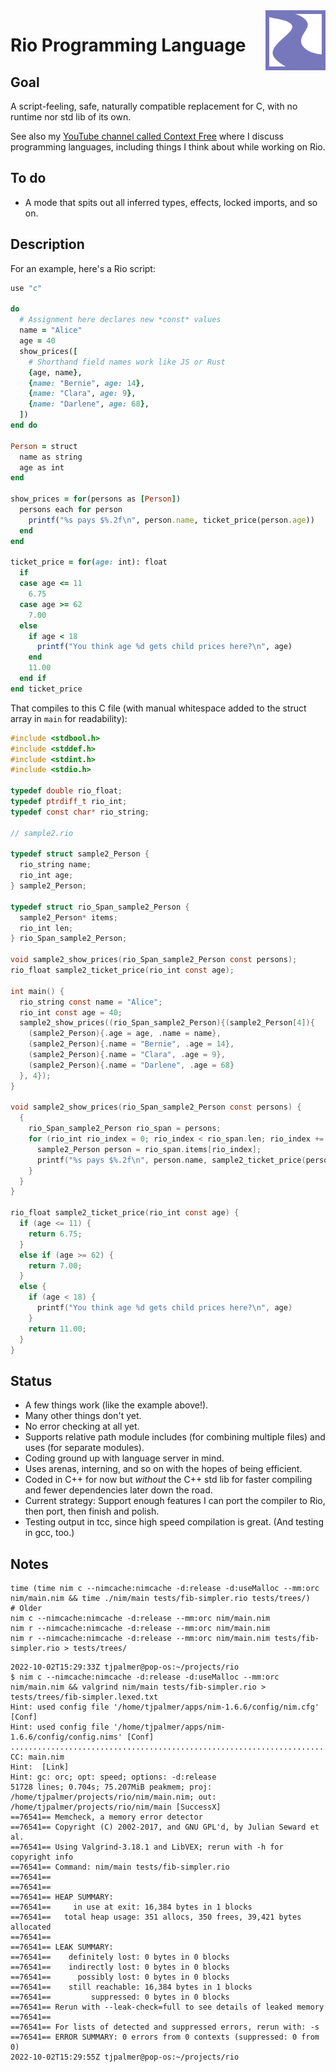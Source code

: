 <img style="float: right; height: 96px" align="right" height="96" src="rio-logo.svg">

# Rio Programming Language


## Goal

A script-feeling, safe, naturally compatible replacement for C, with no runtime nor std lib of its own.

See also my [YouTube channel called Context Free](https://www.youtube.com/channel/UCS4FAVeYW_IaZqAbqhlvxlA) where I discuss programming languages, including things I think about while working on Rio.


## To do

- A mode that spits out all inferred types, effects, locked imports, and so on.


## Description

For an example, here's a Rio script:

```ruby
use "c"

do
  # Assignment here declares new *const* values
  name = "Alice"
  age = 40
  show_prices([
    # Shorthand field names work like JS or Rust
    {age, name},
    {name: "Bernie", age: 14},
    {name: "Clara", age: 9},
    {name: "Darlene", age: 68},
  ])
end do

Person = struct
  name as string
  age as int
end

show_prices = for(persons as [Person])
  persons each for person
    printf("%s pays $%.2f\n", person.name, ticket_price(person.age))
  end
end

ticket_price = for(age: int): float
  if
  case age <= 11
    6.75
  case age >= 62
    7.00
  else
    if age < 18
      printf("You think age %d gets child prices here?\n", age)
    end
    11.00
  end if
end ticket_price
```

That compiles to this C file (with manual whitespace added to the struct array in `main` for readability):

```c
#include <stdbool.h>
#include <stddef.h>
#include <stdint.h>
#include <stdio.h>

typedef double rio_float;
typedef ptrdiff_t rio_int;
typedef const char* rio_string;

// sample2.rio

typedef struct sample2_Person {
  rio_string name;
  rio_int age;
} sample2_Person;

typedef struct rio_Span_sample2_Person {
  sample2_Person* items;
  rio_int len;
} rio_Span_sample2_Person;

void sample2_show_prices(rio_Span_sample2_Person const persons);
rio_float sample2_ticket_price(rio_int const age);

int main() {
  rio_string const name = "Alice";
  rio_int const age = 40;
  sample2_show_prices((rio_Span_sample2_Person){(sample2_Person[4]){
    (sample2_Person){.age = age, .name = name},
    (sample2_Person){.name = "Bernie", .age = 14},
    (sample2_Person){.name = "Clara", .age = 9},
    (sample2_Person){.name = "Darlene", .age = 68}
  }, 4});
}

void sample2_show_prices(rio_Span_sample2_Person const persons) {
  {
    rio_Span_sample2_Person rio_span = persons;
    for (rio_int rio_index = 0; rio_index < rio_span.len; rio_index += 1) {
      sample2_Person person = rio_span.items[rio_index];
      printf("%s pays $%.2f\n", person.name, sample2_ticket_price(person.age));
    }
  }
}

rio_float sample2_ticket_price(rio_int const age) {
  if (age <= 11) {
    return 6.75;
  }
  else if (age >= 62) {
    return 7.00;
  }
  else {
    if (age < 18) {
      printf("You think age %d gets child prices here?\n", age)
    }
    return 11.00;
  }
}
```


## Status

- A few things work (like the example above!).
- Many other things don't yet.
- No error checking at all yet.
- Supports relative path module includes (for combining multiple files) and uses (for separate modules).
- Coding ground up with language server in mind.
- Uses arenas, interning, and so on with the hopes of being efficient.
- Coded in C++ for now but *without* the C++ std lib for faster compiling and fewer dependencies later down the road.
- Current strategy: Support enough features I can port the compiler to Rio, then port, then finish and polish.
- Testing output in tcc, since high speed compilation is great. (And testing in gcc, too.)


## Notes

```
time (time nim c --nimcache:nimcache -d:release -d:useMalloc --mm:orc nim/main.nim && time ./nim/main tests/fib-simpler.rio tests/trees/)
# Older
nim c --nimcache:nimcache -d:release --mm:orc nim/main.nim
nim r --nimcache:nimcache -d:release --mm:orc nim/main.nim
nim r --nimcache:nimcache -d:release --mm:orc nim/main.nim tests/fib-simpler.rio > tests/trees/
```

```
2022-10-02T15:29:33Z tjpalmer@pop-os:~/projects/rio
$ nim c --nimcache:nimcache -d:release -d:useMalloc --mm:orc nim/main.nim && valgrind nim/main tests/fib-simpler.rio > tests/trees/fib-simpler.lexed.txt
Hint: used config file '/home/tjpalmer/apps/nim-1.6.6/config/nim.cfg' [Conf]
Hint: used config file '/home/tjpalmer/apps/nim-1.6.6/config/config.nims' [Conf]
............................................................................................
CC: main.nim
Hint:  [Link]
Hint: gc: orc; opt: speed; options: -d:release
51728 lines; 0.704s; 75.207MiB peakmem; proj: /home/tjpalmer/projects/rio/nim/main.nim; out: /home/tjpalmer/projects/rio/nim/main [SuccessX]
==76541== Memcheck, a memory error detector
==76541== Copyright (C) 2002-2017, and GNU GPL'd, by Julian Seward et al.
==76541== Using Valgrind-3.18.1 and LibVEX; rerun with -h for copyright info
==76541== Command: nim/main tests/fib-simpler.rio
==76541== 
==76541== 
==76541== HEAP SUMMARY:
==76541==     in use at exit: 16,384 bytes in 1 blocks
==76541==   total heap usage: 351 allocs, 350 frees, 39,421 bytes allocated
==76541== 
==76541== LEAK SUMMARY:
==76541==    definitely lost: 0 bytes in 0 blocks
==76541==    indirectly lost: 0 bytes in 0 blocks
==76541==      possibly lost: 0 bytes in 0 blocks
==76541==    still reachable: 16,384 bytes in 1 blocks
==76541==         suppressed: 0 bytes in 0 blocks
==76541== Rerun with --leak-check=full to see details of leaked memory
==76541== 
==76541== For lists of detected and suppressed errors, rerun with: -s
==76541== ERROR SUMMARY: 0 errors from 0 contexts (suppressed: 0 from 0)
2022-10-02T15:29:55Z tjpalmer@pop-os:~/projects/rio
```
